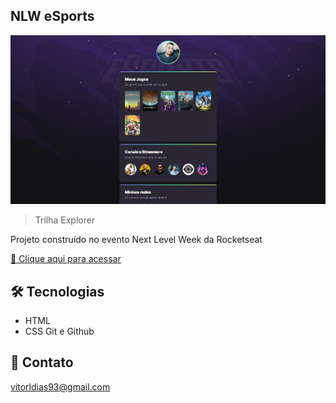 ## NLW eSports 

![preview](./.github/Preview.png)

> Trilha Explorer

Projeto construído no evento Next Level Week da Rocketseat

[🔗 Clique aqui para acessar](https://vitorldias.github.io/projeto-sitenlw/)

## 🛠️ Tecnologias
 - HTML
 - CSS
 Git e Github

 ## 💙 Contato

 vitorldias93@gmail.com
